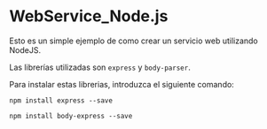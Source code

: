# WebService_Node.js

Esto es un simple ejemplo de como crear un servicio web utilizando NodeJS.

Las librerías utilizadas son ```express``` y ```body-parser```.

Para instalar estas librerias, introduzca el siguiente comando:

```npm install express --save```

```npm install body-express --save```

